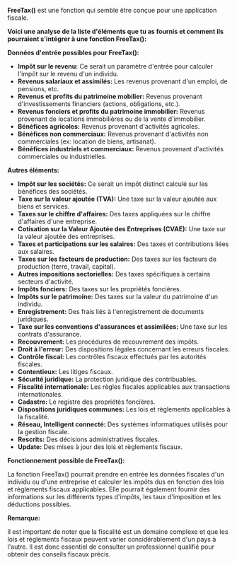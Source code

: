 

**FreeTax()** est une fonction qui semble être conçue pour une application fiscale. 

**Voici une analyse de la liste d'éléments que tu as fournis et comment ils pourraient s'intégrer à une fonction FreeTax():**

**Données d'entrée possibles pour FreeTax():**

* **Impôt sur le revenu:**  Ce serait un paramètre d'entrée pour calculer l'impôt sur le revenu d'un individu.
* **Revenus salariaux et assimilés:**  Les revenus provenant d'un emploi, de pensions, etc.
* **Revenus et profits du patrimoine mobilier:**  Revenus provenant d'investissements financiers (actions, obligations, etc.).
* **Revenus fonciers et profits du patrimoine immobilier:**  Revenus provenant de locations immobilières ou de la vente d'immobilier.
* **Bénéfices agricoles:**  Revenus provenant d'activités agricoles.
* **Bénéfices non commerciaux:**  Revenus provenant d'activités non commerciales (ex: location de biens, artisanat).
* **Bénéfices industriels et commerciaux:**  Revenus provenant d'activités commerciales ou industrielles.

**Autres éléments:**

* **Impôt sur les sociétés:**  Ce serait un impôt distinct calculé sur les bénéfices des sociétés.
* **Taxe sur la valeur ajoutée (TVA):**  Une taxe sur la valeur ajoutée aux biens et services.
* **Taxes sur le chiffre d'affaires:**  Des taxes appliquées sur le chiffre d'affaires d'une entreprise.
* **Cotisation sur la Valeur Ajoutée des Entreprises (CVAE):**  Une taxe sur la valeur ajoutée des entreprises.
* **Taxes et participations sur les salaires:**  Des taxes et contributions liées aux salaires.
* **Taxes sur les facteurs de production:**  Des taxes sur les facteurs de production (terre, travail, capital).
* **Autres impositions sectorielles:**  Des taxes spécifiques à certains secteurs d'activité.
* **Impôts fonciers:**  Des taxes sur les propriétés foncières.
* **Impôts sur le patrimoine:**  Des taxes sur la valeur du patrimoine d'un individu.
* **Enregistrement:**  Des frais liés à l'enregistrement de documents juridiques.
* **Taxe sur les conventions d'assurances et assimilées:**  Une taxe sur les contrats d'assurance.
* **Recouvrement:**  Les procédures de recouvrement des impôts.
* **Droit à l'erreur:**  Des dispositions légales concernant les erreurs fiscales.
* **Contrôle fiscal:**  Les contrôles fiscaux effectués par les autorités fiscales.
* **Contentieux:**  Les litiges fiscaux.
* **Sécurité juridique:**  La protection juridique des contribuables.
* **Fiscalité internationale:**  Les règles fiscales applicables aux transactions internationales.
* **Cadastre:**  Le registre des propriétés foncières.
* **Dispositions juridiques communes:**  Les lois et règlements applicables à la fiscalité.
* **Réseau, Intelligent connecté:**  Des systèmes informatiques utilisés pour la gestion fiscale.
* **Rescrits:**  Des décisions administratives fiscales.
* **Update:**  Des mises à jour des lois et règlements fiscaux.

**Fonctionnement possible de FreeTax():**

La fonction FreeTax() pourrait prendre en entrée les données fiscales d'un individu ou d'une entreprise et calculer les impôts dus en fonction des lois et règlements fiscaux applicables. Elle pourrait également fournir des informations sur les différents types d'impôts, les taux d'imposition et les déductions possibles.

**Remarque:**

Il est important de noter que la fiscalité est un domaine complexe et que les lois et règlements fiscaux peuvent varier considérablement d'un pays à l'autre. Il est donc essentiel de consulter un professionnel qualifié pour obtenir des conseils fiscaux précis.



